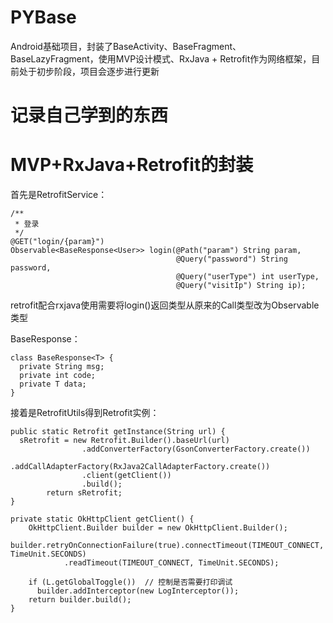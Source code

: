 # PYBase
Android基础项目，封装了BaseActivity、BaseFragment、BaseLazyFragment，使用MVP设计模式、RxJava + Retrofit作为网络框架，目前处于初步阶段，项目会逐步进行更新

# 记录自己学到的东西

# MVP+RxJava+Retrofit的封装
首先是RetrofitService：
```
/**
 * 登录
 */
@GET("login/{param}")
Observable<BaseResponse<User>> login(@Path("param") String param,
                                     @Query("password") String password,
                                     @Query("userType") int userType,
                                     @Query("visitIp") String ip);
```
retrofit配合rxjava使用需要将login()返回类型从原来的Call<T>类型改为Observable<T>类型

BaseResponse：
```
class BaseResponse<T> {
  private String msg;
  private int code;
  private T data;
}
```

接着是RetrofitUtils得到Retrofit实例：
```
public static Retrofit getInstance(String url) {
  sRetrofit = new Retrofit.Builder().baseUrl(url)
                .addConverterFactory(GsonConverterFactory.create())
                .addCallAdapterFactory(RxJava2CallAdapterFactory.create())
                .client(getClient())
                .build();
        return sRetrofit;
}
```
```
private static OkHttpClient getClient() {
    OkHttpClient.Builder builder = new OkHttpClient.Builder();
    builder.retryOnConnectionFailure(true).connectTimeout(TIMEOUT_CONNECT, TimeUnit.SECONDS)
            .readTimeout(TIMEOUT_CONNECT, TimeUnit.SECONDS);

    if (L.getGlobalToggle())  // 控制是否需要打印调试
      builder.addInterceptor(new LogInterceptor());
    return builder.build();
}
```
